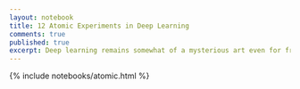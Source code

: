 ```yaml
---
layout: notebook
title: 12 Atomic Experiments in Deep Learning
comments: true
published: true
excerpt: Deep learning remains somewhat of a mysterious art even for frequent practitioners, because we usually run complex experiments on large datasets, which obscures basic relationships between dataset, hyperparameters, and performance. The goal of this notebook is to provide some basic intuition of deep neural networks by running very simple experiments on small datasets that help understand trends that occur generally on larger datasets. 
---
```


{% include notebooks/atomic.html %}

